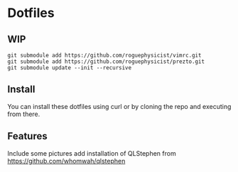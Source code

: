 Dotfiles
========

WIP
-------
```
git submodule add https://github.com/roguephysicist/vimrc.git
git submodule add https://github.com/roguephysicist/prezto.git
git submodule update --init --recursive
```

Install
-------
You can install these dotfiles using curl or by cloning the repo and executing from there.

Features
--------
Include some pictures
add installation of QLStephen from https://github.com/whomwah/qlstephen
